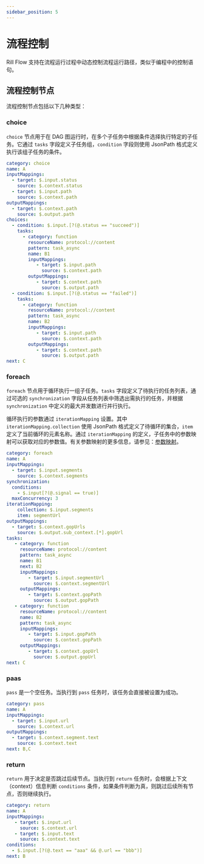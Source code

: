 ```yaml
---
sidebar_position: 5
---
```


# 流程控制

Rill Flow 支持在流程运行过程中动态控制流程运行路径，类似于编程中的控制语句。

## 流程控制节点

流程控制节点包括以下几种类型：

### choice

`choice` 节点用于在 DAG 图运行时，在多个子任务中根据条件选择执行特定的子任务。它通过 `tasks` 字段定义子任务组，`condition` 字段则使用 JsonPath 格式定义执行该组子任务的条件。

```yaml
category: choice
name: A
inputMappings:
  - target: $.input.status
    source: $.context.status
  - target: $.input.path
    source: $.context.path
outputMappings:
  - target: $.context.path
    source: $.output.path
choices:
  - condition: $.input.[?(@.status == "succeed")]
    tasks: 
      - category: function
        resourceName: protocol://content
        pattern: task_async
        name: B1
        inputMappings:
           - target: $.input.path
             source: $.context.path
        outputMappings:
           - target: $.context.path
             source: $.output.path
  - condition: $.input.[?(@.status == "failed")]
    tasks: 
      - category: function
        resourceName: protocol://content
        pattern: task_async
        name: B2
        inputMappings:
           - target: $.input.path
             source: $.context.path
        outputMappings:
           - target: $.context.path
             source: $.output.path
next: C
```

### foreach

`foreach` 节点用于循环执行一组子任务。`tasks` 字段定义了待执行的任务列表，通过可选的 `synchronization` 字段从任务列表中筛选出需执行的任务，并根据 `synchronization` 中定义的最大并发数进行并行执行。

循环执行的参数通过 `iterationMapping` 设置。其中 `iterationMapping.collection` 使用 JsonPath 格式定义了待循环的集合，`item` 定义了当前循环的元素名称。通过 `iterationMapping` 的定义，子任务中的参数映射可以获取对应的参数值。有关参数映射的更多信息，请参见：[参数映射](04-context-and-mapping.md)。

```yaml
category: foreach
name: A
inputMappings:
  - target: $.input.segments
    source: $.context.segments
synchronization:
  conditions:
    - $.input[?(@.signal == true)]
  maxConcurrency: 3
iterationMapping:
    collection: $.input.segments
    item: segmentUrl
outputMappings:
  - target: $.context.gopUrls
    source: $.output.sub_context.[*].gopUrl
tasks:
   - category: function
     resourceName: protocol://content
     pattern: task_async
     name: B1
     next: B2
     inputMappings:
        - target: $.input.segmentUrl
          source: $.context.segmentUrl
     outputMappings:
        - target: $.context.gopPath
          source: $.output.gopPath
   - category: function
     resourceName: protocol://content
     name: B2
     pattern: task_async
     inputMappings:
        - target: $.input.gopPath
          source: $.context.gopPath
     outputMappings:
        - target: $.context.gopUrl
          source: $.output.gopUrl
next: C
```

### paas

`pass` 是一个空任务。当执行到 `pass` 任务时，该任务会直接被设置为成功。

```yaml
category: pass
name: A
inputMappings:
  - target: $.input.url
    source: $.context.url
outputMappings:
  - target: $.context.segment.text
    source: $.context.text
next: B,C
```

### return

`return` 用于决定是否跳过后续节点。当执行到 `return` 任务时，会根据上下文（context）信息判断 `conditions` 条件，如果条件判断为真，则跳过后续所有节点，否则继续执行。

```yaml
category: return
name: A
inputMappings:
   - target: $.input.url
     source: $.context.url
   - target: $.input.text
     source: $.context.text
conditions:
  - $.input.[?(@.text == "aaa" && @.url == "bbb")]
next: B
```
